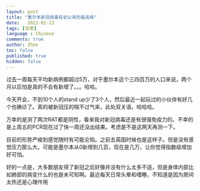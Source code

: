 ```yaml
---
layout: post
title: "墨尔本新冠病毒有史以来的最高峰"
date:   2022-01-13
tags: [日常]
language : Chinese
comments: true
author: Zhen
toc: false
published: true
hidden: false
---
```

过去一周每天平均新病例都超过5万，对于墨尔本这个三四百万的人口来说，两个月以后怕是真的不会有新增了。。。哈哈。

今天开会，不到10个人的stand up少了3个人，然后最近一起玩过的小伙伴有好几个也确诊了。真的被新冠压的喘不过气来，此处双关语。哈哈哈。

万幸的是测了两次RAT都是阴性，看来我对新冠病毒还是有很强免疫力的。不幸的是上周五的PCR现在过了快一周还没出结果。考虑是不是这两天再测一下。

目前的形势严峻到感觉随时有可能沦陷。之前去英国时候也是这样子。但是没有感觉压力那么大。可能是墨尔本从0新增到几百，现在是几万，让你觉得指数级增加好可怕。

好的一点是，大多数朋友得了新冠之后好像并没有什么太多不适，但是身体内部比如肺部的病变什么的也是未可知啊。最近每天日常头晕和嗜睡，不知道是因为房间太热还是心理作用
<!--stackedit_data:
eyJoaXN0b3J5IjpbMzEzODk3MzQ3XX0=
-->